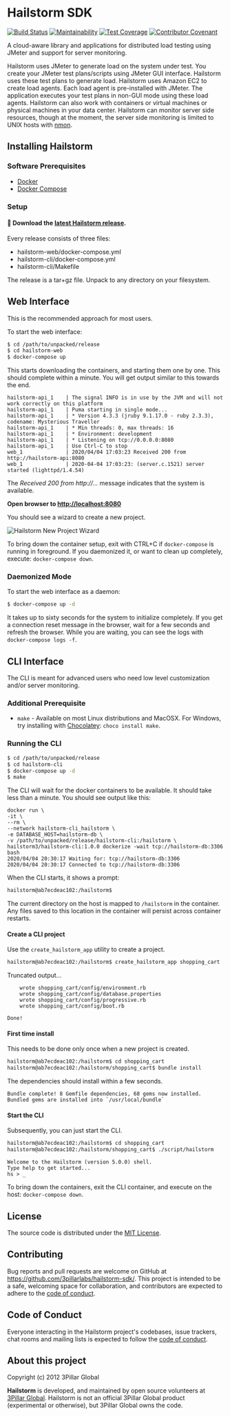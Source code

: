 # Hailstorm SDK

[![Build Status](https://travis-ci.org/3pillarlabs/hailstorm-sdk.svg?branch=develop)](https://travis-ci.org/3pillarlabs/hailstorm-sdk)
[![Maintainability](https://api.codeclimate.com/v1/badges/f6dc4763071d01bcd14e/maintainability)](https://codeclimate.com/github/3pillarlabs/hailstorm-sdk/maintainability)
[![Test Coverage](https://api.codeclimate.com/v1/badges/f6dc4763071d01bcd14e/test_coverage)](https://codeclimate.com/github/3pillarlabs/hailstorm-sdk/test_coverage)
[![Contributor Covenant](https://img.shields.io/badge/Contributor%20Covenant-v2.0%20adopted-ff69b4.svg)](https://github.com/3pillarlabs/hailstorm-sdk/blob/develop/CODE_OF_CONDUCT.md)

A cloud-aware library and applications for distributed load testing using JMeter and support for server monitoring.

Hailstorm uses JMeter to generate load on the system under test. You create your JMeter test
plans/scripts using JMeter GUI interface. Hailstorm uses these test plans to generate load. Hailstorm uses Amazon EC2
to create load agents. Each load agent is pre-installed with JMeter. The application executes your test plans in
non-GUI mode using these load agents. Hailstorm can also work with containers or virtual machines or physical machines
in your data center. Hailstorm can monitor server side resources, though at the moment, the server side monitoring is
limited to UNIX hosts with [nmon](http://nmon.sourceforge.net/pmwiki.php).

## Installing Hailstorm

### Software Prerequisites

- [Docker](https://www.docker.com/get-started)
- [Docker Compose](https://docs.docker.com/compose/)

### Setup

#### :tada: Download the [latest  Hailstorm release](https://github.com/3pillarlabs/hailstorm-sdk/releases/latest).

Every release consists of three files:

- hailstorm-web/docker-compose.yml
- hailstorm-cli/docker-compose.yml
- hailstorm-cli/Makefile

The release is a tar+gz file. Unpack to any directory on your filesystem.

## Web Interface

This is the recommended approach for most users.

To start the web interface:
```bash
$ cd /path/to/unpacked/release
$ cd hailstorm-web
$ docker-compose up
```

This starts downloading the containers, and starting them one by one. This should complete within a minute. You will get
output similar to this towards the end.
```text
hailstorm-api_1    | The signal INFO is in use by the JVM and will not work correctly on this platform
hailstorm-api_1    | Puma starting in single mode...
hailstorm-api_1    | * Version 4.3.3 (jruby 9.1.17.0 - ruby 2.3.3), codename: Mysterious Traveller
hailstorm-api_1    | * Min threads: 0, max threads: 16
hailstorm-api_1    | * Environment: development
hailstorm-api_1    | * Listening on tcp://0.0.0.0:8080
hailstorm-api_1    | Use Ctrl-C to stop
web_1              | 2020/04/04 17:03:23 Received 200 from http://hailstorm-api:8080
web_1              | 2020-04-04 17:03:23: (server.c.1521) server started (lighttpd/1.4.54)
```

The *Received 200 from http://...* message indicates that the system is available.

**Open browser to [http://localhost:8080](http://localhost:8080)**

You should see a wizard to create a new project.

![Hailstorm New Project Wizard](https://3pillar-hailstorm-public.s3.amazonaws.com/screen-shots/Hailstorm-Web-5.0.0-New-Project-Wizard-800x600.png)

To bring down the container setup, exit with CTRL+C if ``docker-compose`` is running in foreground. If you daemonized it, or
want to clean up completely, execute: ``docker-compose down``.

### Daemonized Mode

To start the web interface as a daemon:
```bash
$ docker-compose up -d
```

It takes up to sixty seconds for the system to initialize completely. If you get a connection reset message in the browser, wait for a few seconds and refresh the browser. While you are waiting, you can see the logs with ``docker-compose logs -f``.

## CLI Interface

The CLI is meant for advanced users who need low level customization and/or server monitoring.

### Additional Prerequisite

- ``make`` - Available on most Linux distributions and MacOSX. For Windows, try installing with
  [Chocolatey](https://chocolatey.org/): ``choco install make``.

### Running the CLI

```bash
$ cd /path/to/unpacked/release
$ cd hailstorm-cli
$ docker-compose up -d
$ make
```

The CLI will wait for the docker containers to be available. It should take less than a minute. You should see output like this:
```text
docker run \
-it \
--rm \
--network hailstorm-cli_hailstorm \
-e DATABASE_HOST=hailstorm-db \
-v /path/to/unpacked/release/hailstorm-cli:/hailstorm \
hailstorm3/hailstorm-cli:1.0.0 dockerize -wait tcp://hailstorm-db:3306 bash
2020/04/04 20:30:17 Waiting for: tcp://hailstorm-db:3306
2020/04/04 20:30:17 Connected to tcp://hailstorm-db:3306
```

When the CLI starts, it shows a prompt:

```bash
hailstorm@ab7ecdeac102:/hailstorm$
```

The current directory on the host is mapped to ``/hailstorm`` in the container. Any files saved to this location in the container
will persist across container restarts.

#### Create a CLI project

Use the ``create_hailstorm_app`` utility to create a project.

```bash
hailstorm@ab7ecdeac102:/hailstorm$ create_hailstorm_app shopping_cart
```

Truncated output...
```text
    wrote shopping_cart/config/environment.rb
    wrote shopping_cart/config/database.properties
    wrote shopping_cart/config/progressive.rb
    wrote shopping_cart/config/boot.rb

Done!
```

#### First time install

This needs to be done only once when a new project is created.
```bash
hailstorm@ab7ecdeac102:/hailstorm$ cd shopping_cart
hailstorm@ab7ecdeac102:/hailstorm/shopping_cart$ bundle install
```

The dependencies should install within a few seconds.
```text
Bundle complete! 8 Gemfile dependencies, 68 gems now installed.
Bundled gems are installed into `/usr/local/bundle`
```

#### Start the CLI

Subsequently, you can just start the CLI.

```bash
hailstorm@ab7ecdeac102:/hailstorm$ cd shopping_cart
hailstorm@ab7ecdeac102:/hailstorm/shopping_cart$ ./script/hailstorm
```

```text
Welcome to the Hailstorm (version 5.0.0) shell.
Type help to get started...
hs > _
```

To bring down the containers, exit the CLI container, and execute on the host: ``docker-compose down``.

## License

The source code is distributed under the [MIT License](https://opensource.org/licenses/MIT).

## Contributing

Bug reports and pull requests are welcome on GitHub at https://github.com/3pillarlabs/hailstorm-sdk/. This project is intended to be a safe, welcoming space for collaboration, and contributors are expected to adhere to the [code of conduct](https://github.com/3pillarlabs/hailstorm-sdk/blob/develop/CODE_OF_CONDUCT.md).

## Code of Conduct

Everyone interacting in the Hailstorm project's codebases, issue trackers, chat rooms and mailing lists is expected to follow the [code of conduct](https://github.com/3pillarlabs/hailstorm-sdk/blob/develop/CODE_OF_CONDUCT.md).

## About this project

Copyright (c) 2012 3Pillar Global

**Hailstorm** is developed, and maintained by open source volunteers at [3Pillar Global](https://www.3pillarglobal.com/). Hailstorm is not an official 3Pillar Global product (experimental or otherwise), but 3Pillar Global owns the code.
